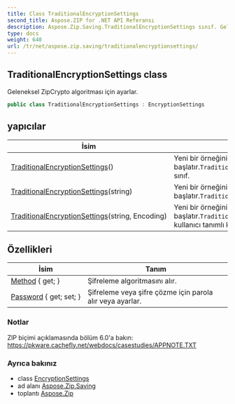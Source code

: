 ```yaml
---
title: Class TraditionalEncryptionSettings
second_title: Aspose.ZIP for .NET API Referansı
description: Aspose.Zip.Saving.TraditionalEncryptionSettings sınıf. Geleneksel ZipCrypto algoritması için ayarlar.
type: docs
weight: 640
url: /tr/net/aspose.zip.saving/traditionalencryptionsettings/
---
```

## TraditionalEncryptionSettings class

Geleneksel ZipCrypto algoritması için ayarlar.

```csharp
public class TraditionalEncryptionSettings : EncryptionSettings
```

## yapıcılar

| İsim | Tanım |
| --- | --- |
| [TraditionalEncryptionSettings](traditionalencryptionsettings/#constructor)() | Yeni bir örneğini başlatır.`TraditionalEncryptionSettings`şifresiz sınıf. |
| [TraditionalEncryptionSettings](traditionalencryptionsettings/#constructor_1)(string) | Yeni bir örneğini başlatır.`TraditionalEncryptionSettings` sınıf. |
| [TraditionalEncryptionSettings](traditionalencryptionsettings/#constructor_2)(string, Encoding) | Yeni bir örneğini başlatır.`TraditionalEncryptionSettings` kullanıcı tanımlı kodlamaya sahip sınıf. |

## Özellikleri

| İsim | Tanım |
| --- | --- |
| [Method](../../aspose.zip.saving/encryptionsettings/method/) { get; } | Şifreleme algoritmasını alır. |
| [Password](../../aspose.zip.saving/encryptionsettings/password/) { get; set; } | Şifreleme veya şifre çözme için parola alır veya ayarlar. |

### Notlar

ZIP biçimi açıklamasında bölüm 6.0'a bakın: https://pkware.cachefly.net/webdocs/casestudies/APPNOTE.TXT

### Ayrıca bakınız

* class [EncryptionSettings](../encryptionsettings/)
* ad alanı [Aspose.Zip.Saving](../../aspose.zip.saving/)
* toplantı [Aspose.Zip](../../)


